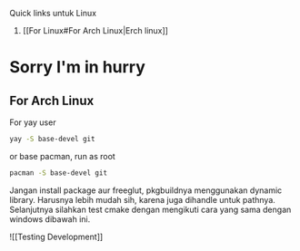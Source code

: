Quick links untuk Linux

1. [[For Linux#For Arch Linux|Erch linux]]
# Sorry I'm in hurry

## For Arch Linux

For yay user
```bash
yay -S base-devel git
```

or base pacman, run as root
```bash
pacman -S base-devel git
```

Jangan install package aur freeglut, pkgbuildnya menggunakan dynamic library. Harusnya lebih mudah sih, karena juga dihandle untuk pathnya. Selanjutnya silahkan test cmake dengan mengikuti cara yang sama dengan windows dibawah ini.


![[Testing Development]]